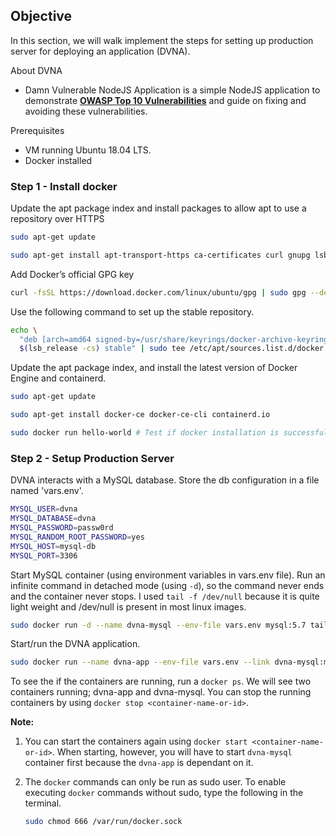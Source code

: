 ## **Objective**

In this section, we will walk implement the steps for setting up production server for deploying an application (DVNA).

About DVNA

-   Damn Vulnerable NodeJS Application is a simple NodeJS application to demonstrate **[OWASP Top 10 Vulnerabilities](https://www.owasp.org/index.php/Top_10-2017_Top_10)** and guide on fixing and avoiding these vulnerabilities.

Prerequisites

-   VM running Ubuntu 18.04 LTS.
-   Docker installed

### **Step 1 - Install docker**

Update the apt package index and install packages to allow apt to use a repository over HTTPS

```bash
sudo apt-get update

sudo apt-get install apt-transport-https ca-certificates curl gnupg lsb-release
```
    
Add Docker’s official GPG key

```bash
curl -fsSL https://download.docker.com/linux/ubuntu/gpg | sudo gpg --dearmor -o /usr/share/keyrings docker-archive-keyring.gpg
```
    
Use the following command to set up the stable repository.

```bash
echo \
  "deb [arch=amd64 signed-by=/usr/share/keyrings/docker-archive-keyring.gpg] https://download.docker.com/linux/ubuntu \
  $(lsb_release -cs) stable" | sudo tee /etc/apt/sources.list.d/docker.list > /dev/null
```
    
Update the apt package index, and install the latest version of Docker Engine and containerd.

```bash
sudo apt-get update

sudo apt-get install docker-ce docker-ce-cli containerd.io

sudo docker run hello-world # Test if docker installation is successful 
```
    

### **Step 2 - Setup Production Server**

DVNA interacts with a MySQL database. Store the db configuration in a file named 'vars.env'.

```bash
MYSQL_USER=dvna
MYSQL_DATABASE=dvna
MYSQL_PASSWORD=passw0rd
MYSQL_RANDOM_ROOT_PASSWORD=yes
MYSQL_HOST=mysql-db
MYSQL_PORT=3306
```
	
Start MySQL container (using environment variables in vars.env file). Run an infinite command in detached mode (using `-d`), so the command never ends and the container never stops. I used `tail -f /dev/null` because it is quite light weight and /dev/null is present in most linux images.
   
```bash
sudo docker run -d --name dvna-mysql --env-file vars.env mysql:5.7 tail -f /dev/null
```
    
Start/run the DVNA application.

```bash
sudo docker run --name dvna-app --env-file vars.env --link dvna-mysql:mysql-db -p 9090:9090 -d appsecco/dvna
```

To see the if the containers are running, run a `docker ps`. We will see two containers running; dvna-app and dvna-mysql. You can stop the running containers by using `docker stop <container-name-or-id>`. 
	
<b>**Note:**</b> 

1.  You can start the containers again using `docker start <container-name-or-id>`. When starting, however, you will have to start `dvna-mysql` container first because the `dvna-app` is dependant on it.

2. The `docker` commands can only be run as sudo user. To enable executing `docker` commands without sudo, type the following in the terminal.

    ```bash
    sudo chmod 666 /var/run/docker.sock
    ```